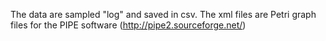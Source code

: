 The data are sampled "log" and saved in csv.
The xml files are Petri graph files for the PIPE software (http://pipe2.sourceforge.net/)
